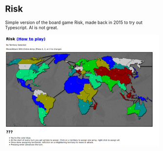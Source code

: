 # Risk

Simple version of the board game Risk, made back in 2015 to try out Typescript. AI is not great.

![Screenshot](screenshot.png)